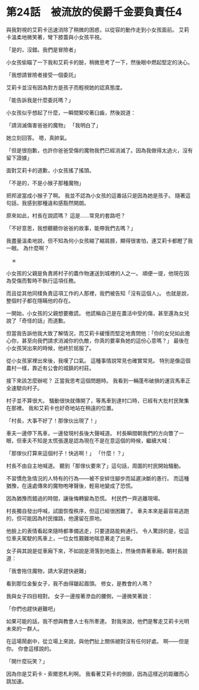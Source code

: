 # 第24話　被流放的侯爵千金要負責任4

與我對視的艾莉卡迅速消除了稍微的困惑，以從容的動作走到小女孩面前。
艾莉卡溫柔地微笑著，彎下膝蓋與小女孩平視。

「是的，沒錯。我們是冒險者」

小女孩偷瞄了一下我和艾莉卡的臉，稍微思考了一下，然後眼中燃起堅定的決心。

「我想請冒險者接受一個委託」

艾莉卡並沒有因為對方是孩子而輕視她的認真態度。

「能告訴我是什麼委託嗎？」

小女孩似乎想起了什麼，一瞬間緊咬著臼齒，然後說道：

「請消滅傷害爸爸的魔物」
「我明白了」

她立刻回答。
嗯，真帥氣。

「但是很抱歉，也許你爸爸受傷的魔物我們已經消滅了。因為我做得太過火，沒有留下證據」

面對艾莉卡的道歉，小女孩搖了搖頭。

「不是的，不是小猴子那種魔物」

把邦波當成小猴子了啊。
我並不認為小女孩的這番話只是因為她是孩子。
隨著這句話，我感到那種違和感豁然開朗。

原來如此，村長在說謊嗎？
這是......常見的套路吧？

「不好意思，我想聽聽你爸爸的故事，能帶我們去嗎？」

我盡量溫柔地說，但不知為何小女孩縮了縮肩膀，顯得很害怕，連艾莉卡都瞪了我一眼。
為什麼啊？

　＊

小女孩的父親是負責將村子的農作物運送到城裡的人之一。
順便一提，他現在因為受傷而暫時不執行這項任務。

而且從其他同樣負責這項工作的人那裡，我們被告知「沒有這個人」。
也就是說，整個村子都在隱瞞他的存在。

一開始，小女孩的父親想要撒謊。
他謊稱自己是在農活中受的傷，甚至還為女兒說了「奇怪的話」而道歉。

但當我告訴他我大致了解情況，而艾莉卡緩慢而堅定地責問他：「你的女兒如此擔心你，甚至向我們請求消滅你的仇敵，你真的要辜負她的這份心意嗎？」
最後在小女孩哭出來的時候，他終於屈服了。

從小女孩家裡出來後，我嘆了口氣。
這種事情說常見也確實常見。
特別是像這個農村一樣，靠近有公會的城鎮的村莊。

接下來該怎麼辦呢？
正當我思考這個問題時。
我看到一輛蓬布破損的運貨馬車正全速駛向村子。

村子並不算很大。
騷動很快就傳開了，等馬車到達村口時，已經有大批村民聚集在那裡。
我和艾莉卡也好奇地站在稍遠的位置。

「村長，大事不好了！那傢伙出現了！」

車夫一邊停下馬車，一邊發現村長後大聲喊道。
村長瞬間朝我們的方向瞥了一眼，但車夫不知是太慌張還是認為現在不是在意這個的時候，繼續大喊：

「那傢伙打算來這個村子！快逃啊！」
「什麼！？」

村長不由自主地喊道。
聽到「那傢伙要來了」這句話，周圍的村民開始騷動。

不習慣危急情況的人特有的行為——被不安絆住腳步而延遲決斷的愚行。
而這種猶豫，在遠處傳來的魔物咆哮聲後，輕易地變成了恐慌。

因為猶豫而錯過的時間，讓後悔轉變為恐慌。
村民們一齊逃離現場。

村長獨自發出呼喊，試圖恢復秩序，但這已經很困難了。
車夫本來是最容易逃跑的，但可能因為村民擋路，他還留在原地。

他臉上的表情看起來隨時都準備逃走，只要道路能夠通行。
令人驚訝的是，從這位車夫駕駛的馬車上，一位女性艱難地喘息著走了出來。

女子與其說是從車廂下來，不如說是滑落到地面上，然後倚靠著車廂，朝村長說道：

「我會拖住魔物，請大家趕快避難」

看到那位金髮女子，我不由得皺起眉頭。
修女，是教會的人嗎？

我與女子四目相對。
女子一邊按著滲血的腰側，一邊微笑著說：

「你們也趕快避難吧」

如果可能的話，我不想與教會人士有所牽連。
對我來說，他們是奪走艾莉卡光明未來的一群人。

在這場鬧劇中，從立場上來說，與他們扯上關係絕對沒有任何好處。
啊——但是你。
你會這樣說的。

「開什麼玩笑？」

因為你是艾莉卡・索爾恩札利啊。
我看著艾莉卡的側臉，因為這樣近的距離而心跳加速。